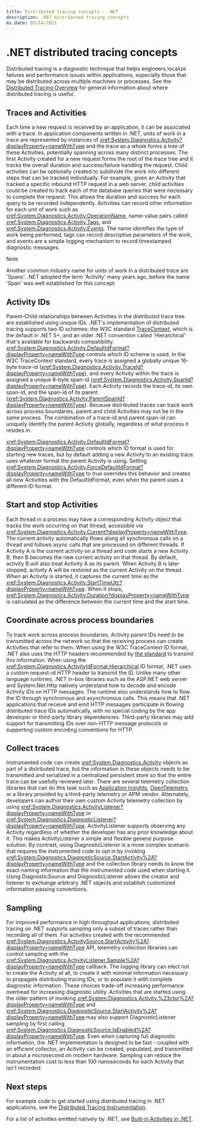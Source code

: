 ```yaml
---
title: Distributed tracing concepts - .NET
description: .NET distributed tracing concepts
ms.date: 03/14/2021
---
```


# .NET distributed tracing concepts

Distributed tracing is a diagnostic technique that helps engineers localize failures and
performance issues within applications, especially those that may be distributed across
multiple machines or processes. See the [Distributed Tracing Overview](distributed-tracing.md)
for general information about where distributed tracing is useful.

## Traces and Activities

Each time a new request is received by an application, it can be associated with a trace. In
application components written in .NET, units of work in a trace are represented by instances of
<xref:System.Diagnostics.Activity?displayProperty=nameWithType> and the trace as a whole forms
a tree of these Activities, potentially spanning across many distinct processes. The first
Activity created for a new request forms the root of the trace tree and it tracks the overall
duration and success/failure handling the request. Child activities can be optionally created
to subdivide the work into different steps that can be tracked individually.
For example, given an Activity that tracked a specific inbound HTTP request in a web server,
child activities could be created to track each of the database queries that were necessary to
complete the request. This allows the duration and success for each query to be recorded independently.
Activities can record other information for each unit of work such as
<xref:System.Diagnostics.Activity.OperationName>, name-value pairs
called <xref:System.Diagnostics.Activity.Tags>, and <xref:System.Diagnostics.Activity.Events>. The
name identifies the type of work being performed, tags can record descriptive parameters of the work,
and events are a simple logging mechanism to record timestamped diagnostic messages.

> [!NOTE]
> Another common industry name for units of work in a distributed trace are 'Spans'.
> .NET adopted the term 'Activity' many years ago, before the name 'Span' was well
> established for this concept.

## Activity IDs

Parent-Child relationships between Activities in the distributed trace tree are established
using unique IDs. .NET's implementation of distributed tracing supports two ID schemes: the W3C
standard [TraceContext](https://www.w3.org/TR/trace-context/), which is the default in .NET 5+, and
an older .NET convention called 'Hierarchical' that's available for backwards compatibility.
<xref:System.Diagnostics.Activity.DefaultIdFormat?displayProperty=nameWithType> controls which
ID scheme is used. In the W3C TraceContext standard, every trace is assigned a globally unique 16-byte trace-id (<xref:System.Diagnostics.Activity.TraceId?displayProperty=nameWithType>), and
every Activity within the trace is assigned a unique 8-byte span-id
(<xref:System.Diagnostics.Activity.SpanId?displayProperty=nameWithType>). Each Activity
records the trace-id, its own span-id, and the span-id of its parent
(<xref:System.Diagnostics.Activity.ParentSpanId?displayProperty=nameWithType>). Because
distributed traces can track work across process boundaries, parent and child Activities may
not be in the same process. The combination of a trace-id and parent span-id can uniquely
identify the parent Activity globally, regardless of what process it resides in.

<xref:System.Diagnostics.Activity.DefaultIdFormat?displayProperty=nameWithType> controls which
ID format is used for starting new traces, but by default adding a new Activity to an existing
trace uses whatever format the parent Activity is using.
Setting <xref:System.Diagnostics.Activity.ForceDefaultIdFormat?displayProperty=nameWithType>
to true overrides this behavior and creates all new Activities with the DefaultIdFormat, even
when the parent uses a different ID format.

## Start and stop Activities

Each thread in a process may have a corresponding Activity object that tracks the work
occurring on that thread, accessible via
<xref:System.Diagnostics.Activity.Current?displayProperty=nameWithType>. The current activity
automatically flows along all synchronous calls on a thread and follows async calls
that are processed on different threads. If Activity A is the current activity on a thread and
code starts a new Activity B, then B becomes the new current activity on that thread. By default,
activity B will also treat Activity A as its parent. When Activity B is later stopped, activity
A will be restored as the current Activity on the thread. When an Activity is started, it
captures the current time as the
<xref:System.Diagnostics.Activity.StartTimeUtc?displayProperty=nameWithType>. When it
stops, <xref:System.Diagnostics.Activity.Duration?displayProperty=nameWithType> is calculated
as the difference between the current time and the start time.

## Coordinate across process boundaries

To track work across process boundaries, Activity parent IDs need to be transmitted across
the network so that the receiving process can create Activities that refer to them. When using
the W3C TraceContext ID format, .NET also uses the HTTP headers recommended by
[the standard](https://www.w3.org/TR/trace-context/) to transmit this information. When using the
<xref:System.Diagnostics.ActivityIdFormat.Hierarchical> ID format,
.NET uses a custom request-id HTTP header to transmit the ID. Unlike many other language runtimes,
.NET in-box libraries such as the ASP.NET web server and System.Net.Http natively understand how to
decode and encode Activity IDs on HTTP messages. The runtime also understands how to flow the ID
through synchronous and asynchronous calls. This means that .NET applications that receive and
emit HTTP messages participate in flowing distributed trace IDs automatically, with no special
coding by the app developer or third-party library dependencies. Third-party libraries may add
support for transmitting IDs over non-HTTP message protocols or supporting custom encoding
conventions for HTTP.

## Collect traces

Instrumented code can create <xref:System.Diagnostics.Activity> objects
as part of a distributed trace, but the information in these objects needs to be transmitted
and serialized in a centralized persistent store so that the entire trace can be usefully reviewed
later. There are several telemetry collection libraries that can do this task such as
[Application Insights](/azure/azure-monitor/app/distributed-tracing),
[OpenTelemetry](https://github.com/open-telemetry/opentelemetry-dotnet/blob/main/docs/trace/getting-started-console/README.md),
or a library provided by a third-party telemetry or APM vendor. Alternately, developers can author
their own custom Activity telemetry collection by using
<xref:System.Diagnostics.ActivityListener?displayProperty=nameWithType> or
<xref:System.Diagnostics.DiagnosticListener?displayProperty=nameWithType>. ActivityListener
supports observing any Activity regardless of whether the developer has any prior knowledge about it.
This makes ActivityListener a simple and flexible general purpose solution. By contrast, using
DiagnosticListener is a more complex scenario that requires the instrumented code to opt in by
invoking <xref:System.Diagnostics.DiagnosticSource.StartActivity%2A?displayProperty=nameWithType> and
the collection library needs to know the exact naming information that the instrumented code
used when starting it. Using DiagnosticSource and DiagnosticListener allows the creator
and listener to exchange arbitrary .NET objects and establish customized information passing
conventions.

## Sampling

For improved performance in high throughput applications, distributed tracing on .NET supports
sampling only a subset of traces rather than recording all of them. For activities created with
the recommended <xref:System.Diagnostics.ActivitySource.StartActivity%2A?displayProperty=nameWithType>
API, telemetry collection libraries can control sampling with the
<xref:System.Diagnostics.ActivityListener.Sample%2A?displayProperty=nameWithType> callback.
The logging library can elect not to create the Activity at all, to create it with minimal
information necessary to propagate distributing tracing IDs, or to populate it with complete
diagnostic information. These choices trade-off increasing performance overhead for
increasing diagnostic utility. Activities that are started using the older pattern of invoking
<xref:System.Diagnostics.Activity.%23ctor%2A?displayProperty=nameWithType> and
<xref:System.Diagnostics.DiagnosticSource.StartActivity%2A?displayProperty=nameWithType> may
also support DiagnosticListener sampling by first calling
<xref:System.Diagnostics.DiagnosticSource.IsEnabled%2A?displayProperty=nameWithType>.
Even when capturing full diagnostic information, the .NET
implementation is designed to be fast - coupled with an efficient collector, an Activity can be
created, populated, and transmitted in about a microsecond on modern hardware. Sampling
can reduce the instrumentation cost to less than 100 nanoseconds for each Activity that isn't
recorded.

## Next steps

For example code to get started
using distributed tracing in .NET applications, see the [Distributed Tracing Instrumentation](distributed-tracing-instrumentation-walkthroughs.md).

For a list of activities emitted natively by .NET, see [Built-in Activities in .NET](distributed-tracing-builtin-activities.md).